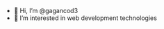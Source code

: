 - 👋 Hi, I’m @gagancod3
- 👀 I’m interested in web development technologies 



<!---
gagancod3/gagancod3 is a ✨ special ✨ repository because its `README.md` (this file) appears on your GitHub profile.
You can click the Preview link to take a look at your changes.
--->
